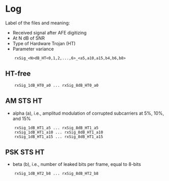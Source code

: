 # Log
Label of the files and meaning:
+ Received signal after AFE digitizing
+ At N dB of SNR
+ Type of Hardware Trojan (HT)
+ Parameter variance
```
    rxSig_<N>dB_HT<0,1,2,...,6>_<a5,a10,a15,b4,b6,b8>
```

## HT-free
```
    rxSig_1dB_HT0_a0 ... rxSig_8dB_HT0_a0
```

## AM STS HT
+ alpha (a), i.e., amplitud modulation of corrupted subcarriers at 5%, 10%, and 15%
```
    rxSig_1dB_HT1_a5 ... rxSig_8dB_HT1_a5
    rxSig_1dB_HT1_a10 ... rxSig_8dB_HT1_a10
    rxSig_1dB_HT1_a15 ... rxSig_8dB_HT1_a15
```

## PSK STS HT
+ beta (b), i.e., number of leaked bits per frame, equal to 8-bits
```
    rxSig_1dB_HT2_b8 ... rxSig_8dB_HT2_b8
```